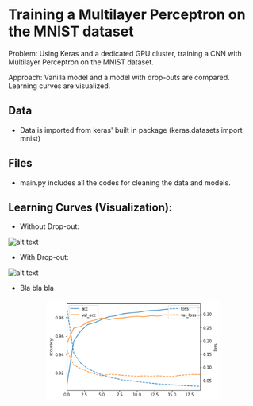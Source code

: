 # Training a Multilayer Perceptron on the MNIST dataset

Problem: Using Keras and a dedicated GPU cluster, training a CNN with Multilayer Perceptron on the MNIST dataset.

Approach:  Vanilla model and a model with drop-outs are compared. Learning curves are visualized.


## Data 
- Data is imported from keras' built in package (keras.datasets import mnist)

## Files
- main.py includes all the codes for cleaning the data and models.


## Learning Curves (Visualization):
- Without Drop-out:

![alt text](https://raw.githubusercontent.com/auygur/Convolutional-Neural-Networks-MNIST-Dataset/master/withoutdropout.png)

- With Drop-out:

![alt text](https://raw.githubusercontent.com/auygur/Convolutional-Neural-Networks-MNIST-Dataset/master/usingdropout.png)

- Bla bla bla
<p align="center">
  <img src="usingdropout.png" width="350"/>
</p>
